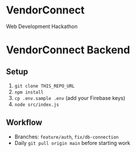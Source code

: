 # VendorConnect
Web Development Hackathon

# VendorConnect Backend
## Setup
1. `git clone THIS_REPO_URL`
2. `npm install`
3. `cp .env.sample .env` (add your Firebase keys)
4. `node src/index.js`

## Workflow
- Branches: `feature/auth`, `fix/db-connection`
- Daily `git pull origin main` before starting work